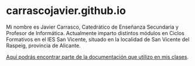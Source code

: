 # carrascojavier.github.io

Mi nombre es Javier Carrasco, Catedrático de Enseñanza Secundaria y Profesor de Informática. Actualmente imparto distintos módulos en Ciclos Formativos en el IES San Vicente, situado en la localidad de San Vicente del Raspeig, provincia de Alicante.

[Aquí podrás encontrar parte de la documentación que utilizo en mis clases](https://www.javiercarrasco.es/documentation/ "target=_blank").
